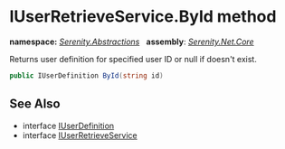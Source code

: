 # IUserRetrieveService.ById method
**namespace:** *[Serenity.Abstractions](../../README.md#serenity.abstractions-namespace)*   **assembly**: *[Serenity.Net.Core](../../README.md)*

Returns user definition for specified user ID or null if doesn't exist.

```csharp
public IUserDefinition ById(string id)
```

## See Also

* interface [IUserDefinition](../../Serenity/IUserDefinition.md)
* interface [IUserRetrieveService](../IUserRetrieveService.md)